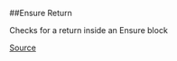 ##Ensure Return

Checks for a return inside an Ensure block


[Source](http://www.rubydoc.info/gems/rubocop/RuboCop/Cop/Lint/EnsureReturn)
